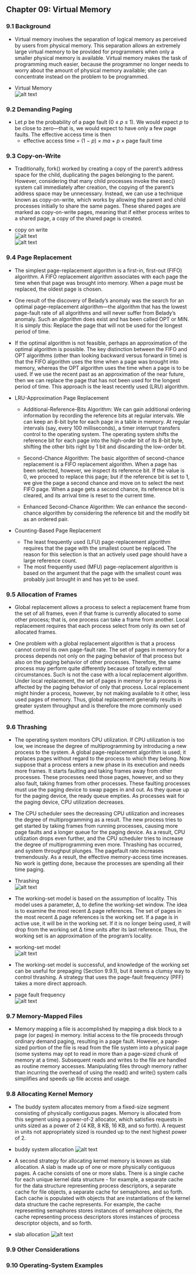 ## Chapter 09: Virtual Memory

### 9.1 Background

- Virtual memory involves the separation of logical memory as perceived by users from physical memory. This separation allows an extremely large virtual memory to be provided for programmers when only a smaller physical memory is available. Virtual memory makes the task of programming much easier, because the programmer no longer needs to worry about the amount of physical memory available; she can concentrate instead on the problem to be programmed.

- Virtual Memory  
![alt text](img/fig_9_1_Virtual_memory.PNG)  

### 9.2 Demanding Paging

- Let *p* be the probability of a page fault (0 ≤ *p* ≤ 1). We would expect *p* to be close to zero—that is, we would expect to have only a few page faults. The effective access time is then
	- effective access time = (1 − *p*) × *ma* + *p* × page fault time

### 9.3 Copy-on-Write

- Traditionally, fork() worked by creating a copy of the parent’s address space for the child, duplicating the pages belonging to the parent. However, considering that many child processes invoke the exec() system call immediately after creation, the copying of the parent’s address space may be unnecessary. Instead, we can use a technique known as copy-on-write, which works by allowing the parent and child processes initially to share the same pages. These shared pages are marked as copy-on-write pages, meaning that if either process writes to a shared page, a copy of the shared page is created.

- copy on write  
![alt text](/img/fig_9_2_Copy_on_Write_ex1.PNG)  
![alt text](/img/fig_9_3_Copy_on_Write_ex2.PNG)  

### 9.4 Page Replacement

- The simplest page-replacement algorithm is a first-in, first-out (FIFO) algorithm. A FIFO replacement algorithm associates with each page the time when that page was brought into memory. When a page must be replaced, the oldest page is chosen.

- One result of the discovery of Belady’s anomaly was the search for an optimal page-replacement algorithm—the algorithm that has the lowest page-fault rate of all algorithms and will never suffer from Belady’s anomaly. Such an algorithm does exist and has been called OPT or MIN. It is simply this: Replace the page that will not be used for the longest period of time.

- If the optimal algorithm is not feasible, perhaps an approximation of the optimal algorithm is possible. The key distinction between the FIFO and OPT algorithms (other than looking backward versus forward in time) is that the FIFO algorithm uses the time when a page was brought into memory, whereas the OPT algorithm uses the time when a page is to be used. If we use the recent past as an approximation of the near future, then we can replace the page that has not been used for the longest period of time. This approach is the least recently used (LRU) algorithm.

- LRU-Approximation Page Replacement
	- Additional-Reference-Bits Algorithm: We can gain additional ordering information by recording the reference bits at regular intervals. We can keep an 8-bit byte for each page in a table in memory. At regular intervals (say, every 100 milliseconds), a timer interrupt transfers control to the operating system. The operating system shifts the reference bit for each page into the high-order bit of its 8-bit byte, shifting the other bits right by 1 bit and discarding the low-order bit.

	- Second-Chance Algorithm: The basic algorithm of second-chance replacement is a FIFO replacement algorithm. When a page has been selected, however, we inspect its reference bit. If the value is 0, we proceed to replace this page; but if the reference bit is set to 1, we give the page a second chance and move on to select the next FIFO page. When a page gets a second chance, its reference bit is cleared, and its arrival time is reset to the current time.

	- Enhanced Second-Chance Algorithm: We can enhance the second-chance algorithm by considering the reference bit and the modify bit as an ordered pair.

- Counting-Based Page Replacement
	- The least frequently used (LFU) page-replacement algorithm requires that the page with the smallest count be replaced. The reason for this selection is that an actively used page should have a large reference count.
	- The most frequently used (MFU) page-replacement algorithm is based on the argument that the page with the smallest count was probably just brought in and has yet to be used.

### 9.5 Allocation of Frames

- Global replacement allows a process to select a replacement frame from the set of all frames, even if that frame is currently allocated to some other process; that is, one process can take a frame from another. Local replacement requires that each process select from only its own set of allocated frames.

- One problem with a global replacement algorithm is that a process cannot control its own page-fault rate. The set of pages in memory for a process depends not only on the paging behavior of that process but also on the paging behavior of other processes. Therefore, the same process may perform quite differently because of totally external circumstances. Such is not the case with a local replacement algorithm. Under local replacement, the set of pages in memory for a process is affected by the paging behavior of only that process. Local replacement might hinder a process, however, by not making available to it other, less used pages of memory. Thus, global replacement generally results in greater system throughput and is therefore the more commonly used method.

### 9.6 Thrashing

- The operating system monitors CPU utilization. If CPU utilization is too low, we increase the degree of multiprogramming by introducing a new process to the system. A global page-replacement algorithm is used; it replaces pages without regard to the process to which they belong. Now suppose that a process enters a new phase in its execution and needs more frames. It starts faulting and taking frames away from other processes. These processes need those pages, however, and so they also fault, taking frames from other processes. These faulting processes must use the paging device to swap pages in and out. As they queue up for the paging device, the ready queue empties. As processes wait for the paging device, CPU utilization decreases.

- The CPU scheduler sees the decreasing CPU utilization and increases the degree of multiprogramming as a result. The new process tries to get started by taking frames from running processes, causing more page faults and a longer queue for the paging device. As a result, CPU utilization drops even further, and the CPU scheduler tries to increase the degree of multiprogramming even more. Thrashing has occurred, and system throughput plunges. The pagefault rate increases tremendously. As a result, the effective memory-access time increases. No work is getting done, because the processes are spending all their time paging.

- Thrashing  
![alt text](img/fig_9_4_Thrashing.PNG)  

- The working-set model is based on the assumption of locality. This model uses a parameter, Δ, to define the working-set window. The idea is to examine the most recent Δ page references. The set of pages in the most recent Δ page references is the working set. If a page is in active use, it will be in the working set. If it is no longer being used, it will drop from the working set Δ time units after its last reference. Thus, the working set is an approximation of the program’s locality.

- working-set model  
![alt text](img/fig_9_5_Working_set_model.PNG)  

- The working-set model is successful, and knowledge of the working set can be useful for prepaging (Section 9.9.1), but it seems a clumsy way to control thrashing. A strategy that uses the page-fault frequency (PFF) takes a more direct approach.

- page fault frequency  
![alt text](img/fig_9_6_Page_fault_frequency.PNG)  

### 9.7 Memory-Mapped Files

- Memory mapping a file is accomplished by mapping a disk block to a page (or pages) in memory. Initial access to the file proceeds through ordinary demand paging, resulting in a page fault. However, a page-sized portion of the file is read from the file system into a physical page (some systems may opt to read in more than a page-sized chunk of memory at a time). Subsequent reads and writes to the file are handled as routine memory accesses. Manipulating files through memory rather than incurring the overhead of using the read() and write() system calls simplifies and speeds up file access and usage.

### 9.8 Allocating Kernel Memory

- The buddy system allocates memory from a fixed-size segment consisting of physically contiguous pages. Memory is allocated from this segment using a power-of-2 allocator, which satisfies requests in units sized as a power of 2 (4 KB, 8 KB, 16 KB, and so forth). A request in units not appropriately sized is rounded up to the next highest power of 2.

- buddy system allocation
![alt text](img/fig_9_7_Buddy_system_allocation.PNG)

- A second strategy for allocating kernel memory is known as slab allocation. A slab is made up of one or more physically contiguous pages. A cache consists of one or more slabs. There is a single cache for each unique kernel data structure - for example, a separate cache for the data structure representing process descriptors, a separate cache for file objects, a separate cache for semaphores, and so forth. Each cache is populated with objects that are instantiations of the kernel data structure the cache represents. For example, the cache representing semaphores stores instances of semaphore objects, the cache representing process descriptors stores instances of process descriptor objects, and so forth.

- slab allocation
![alt text](img/fig_9_8_Slab_allocation.PNG)

### 9.9 Other Considerations

### 9.10 Operating-System Examples